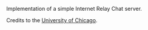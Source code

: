 Implementation of a simple Internet Relay Chat server. 

Credits to the [University of Chicago](http://chi.cs.uchicago.edu/chirc/intro.html).
